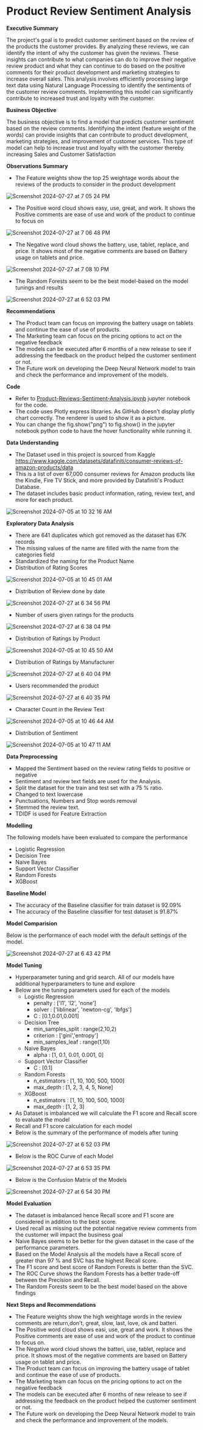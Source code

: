 # Product Review Sentiment Analysis


**Executive Summary**

The project's goal is to predict customer sentiment based on the review of the products the customer provides. 
By analyzing these reviews, we can identify the intent of why the customer has given the reviews. These insights can contribute to what companies can do to improve their negative review product and what they can continue 
to do based on the positive comments for their product development and marketing strategies to increase overall sales. This analysis involves efficiently processing large text data using Natural Language Processing 
to identify the sentiments of the customer review comments. Implementing this model can significantly contribute to increased trust and loyalty with the customer.

**Business Objective**

The business objective is to find a model that predicts customer sentiment based on the review comments. Identifying the intent (feature weight of the words) can provide insights that can contribute to product development, marketing strategies, 
and improvement of customer services. This type of model can help to increase trust and loyalty with the customer thereby increasing Sales and Customer Satisfaction

**Observations Summary**

- The Feature weights show the top 25 weightage words about the reviews of the products to consider in the product development

![Screenshot 2024-07-27 at 7 05 24 PM](https://github.com/user-attachments/assets/02c6f19a-40aa-480d-ac42-7b74491bf5d9)

- The Positive word cloud shows easy, use, great, and work. It shows the Positive comments are ease of use and work of the product to continue to focus on

![Screenshot 2024-07-27 at 7 06 48 PM](https://github.com/user-attachments/assets/4c2af653-3387-4cd7-8f8d-38be4a041459)

- The Negative word cloud shows the battery, use, tablet, replace, and price. It shows most of the negative comments are based on Battery usage on tablets and price.

![Screenshot 2024-07-27 at 7 08 10 PM](https://github.com/user-attachments/assets/87987150-48b0-4255-a59f-57b6278f9e6c)

- The Random Forests seem to be the best model-based on the  model tunings and results

![Screenshot 2024-07-27 at 6 52 03 PM](https://github.com/user-attachments/assets/923386fa-9516-48e6-a403-cb2d2abe59a6)

**Recommendations**

- The Product team can focus on improving the battery usage on tablets and continue the ease of use of products.
- The Marketing team can focus on the pricing options to act on the negative feedback
- The models can be executed after 6 months of a new release to see if addressing the feedback on the product helped the customer sentiment or not.
- The Future work on developing the Deep Neural Network model to train and check the performance and improvement of the models.
  
**Code**

- Refer to [Product-Reviews-Sentiment-Analysis.ipynb](https://github.com/tombharath/product-review-sentiment-analysis-ai-bk/blob/main/Product-Reviews-Sentiment-Analysis.ipynb) jupyter notebook for the code.
- The code uses Plotly express libraries. As GitHub doesn't display plotly chart correctly. The renderer is used to show it as a picture.
- You can change the fig.show("png") to fig.show() in the jupyter notebook python code to have the hover functionality while running it.

**Data Understanding**

- The Dataset used in this project is sourced from Kaggle https://www.kaggle.com/datasets/datafiniti/consumer-reviews-of-amazon-products/data
- This is a list of over 67,000 consumer reviews for Amazon products like the Kindle, Fire TV Stick, and more provided by Datafiniti's Product Database.
- The dataset includes basic product information, rating, review text, and more for each product.

![Screenshot 2024-07-05 at 10 32 16 AM](https://github.com/tombharath/product-review-sentiment-analysis-ai-bk/assets/37302704/5577f88b-a084-471f-89b7-f49d78937960)

**Exploratory Data Analysis**
- There are 641 duplicates which got removed as the dataset has 67K records
- The missing values of the name are filled with the name from the categories field
- Standardized the naming for the Product Name
- Distribution of Rating Scores
  
![Screenshot 2024-07-05 at 10 45 01 AM](https://github.com/tombharath/product-review-sentiment-analysis-ai-bk/assets/37302704/3f331a6b-2f97-49a1-99b8-7ed9684442cc)

- Distribution of Review done by date

![Screenshot 2024-07-27 at 6 34 56 PM](https://github.com/user-attachments/assets/761a9507-83c0-4cb6-97f4-735abfc86cb0)

- Number of users given ratings for the products

![Screenshot 2024-07-27 at 6 38 04 PM](https://github.com/user-attachments/assets/37a442c4-ace0-418b-9d95-f859b4cf17b4)

- Distribution of Ratings by Product

![Screenshot 2024-07-05 at 10 45 50 AM](https://github.com/tombharath/product-review-sentiment-analysis-ai-bk/assets/37302704/7474697b-3f2c-4d6f-aea0-da9414e9db73)

- Distribution of Ratings by Manufacturer

![Screenshot 2024-07-27 at 6 40 04 PM](https://github.com/user-attachments/assets/f0c658b7-d77a-4a51-abb5-4caae6c6c07a)

- Users recommended the product

![Screenshot 2024-07-27 at 6 40 35 PM](https://github.com/user-attachments/assets/1fc079fb-6aa8-46c7-b31b-f24365937f37)

- Character Count in the Review Text

![Screenshot 2024-07-05 at 10 46 44 AM](https://github.com/tombharath/product-review-sentiment-analysis-ai-bk/assets/37302704/7f01e5f6-58d8-4f04-a116-fef49cc826ab)

- Distribution of Sentiment
  
![Screenshot 2024-07-05 at 10 47 11 AM](https://github.com/tombharath/product-review-sentiment-analysis-ai-bk/assets/37302704/117314f9-070d-4c34-8908-6208a946ecec)

**Data Preprocessing**

- Mapped the Sentiment based on the review rating fields to positive or negative 
- Sentiment and review text fields are used for the Analysis.
- Split the dataset for the train and test set with a 75 % ratio.
- Changed to text lowercase
- Punctuations, Numbers and Stop words removal
- Stemmed the review text.
- TDIDF is used for Feature Extraction
  
**Modelling**

The following models have been evaluated to compare the performance

- Logistic Regression
- Decision Tree
- Naive Bayes
- Support Vector Classifier
- Random Forests
- XGBoost

**Baseline Model**

- The accuracy of the Baseline classifier for train dataset is 92.09%
- The accuracy of the Baseline classifier for test dataset is 91.87%


**Model Comparision**

Below is the performance of each model with the default settings of the model.

![Screenshot 2024-07-27 at 6 43 42 PM](https://github.com/user-attachments/assets/c66feaa6-2d37-4771-93eb-8283c0818c69)


**Model Tuning**

- Hyperparameter tuning and grid search. All of our models have additional hyperparameters to tune and explore
- Below are the tuning parameters used for each of the models
  - Logistic Regression
    - penalty : ['l1', 'l2', 'none']
    - solver : ['liblinear', 'newton-cg', 'lbfgs']
    - C : [0.1,0.01,0.001]
  - Decision Tree
    - min_samples_split : range(2,10,2)
    - criterion : ['gini','entropy']
    - min_samples_leaf : range(1,10)
  - Naive Bayes
    - alpha : [1, 0.1, 0.01, 0.001, 0] 
  - Support Vector Classifier
    - C : [0.1] 
  - Random Forests
    - n_estimators : [1, 10, 100, 500, 1000]
    - max_depth : [1, 2, 3, 4, 5, None]
  - XGBoost
    - n_estimators : [1, 10, 100, 500, 1000]
    - max_depth : [1, 2, 3]
- As Dataset is imbalanced we will calculate the F1 score and Recall score to evaluate the model
- Recall and F1 score calculation for each model
- Below is the summary of the performance of models after tuning
  
![Screenshot 2024-07-27 at 6 52 03 PM](https://github.com/user-attachments/assets/1db9cdab-4da0-4c4d-8ba2-0744f79c8e30)

- Below is the ROC Curve of each Model

![Screenshot 2024-07-27 at 6 53 35 PM](https://github.com/user-attachments/assets/abe0e3ee-fe51-47f0-a86d-87461777c866)

- Below is the Confusion Matrix of the Models

![Screenshot 2024-07-27 at 6 54 30 PM](https://github.com/user-attachments/assets/b4644b0b-fe27-4353-b37b-4a4c9f5142cc)

**Model Evaluation**

- The dataset is imbalanced hence Recall score and F1 score are considered in addition to the best score.
- Used recall as missing out the potential negative review comments from the customer will impact the business goal
- Naive Bayes seems to be better for the given dataset in the case of the performance parameters.
- Based on the Model Analysis all the models have a Recall score of greater than 97 % and SVC has the highest Recall score.
- The F1 score and best score of Random Forests is better than the SVC.
- The ROC Curve shows the Random Forests has a better trade-off between the Precision and Recall.
- The Random Forests seem to be the best model based on the above findings


**Next Steps and Recommendations**

- The Feature weights show the high weightage words in the review comments are return,don't, great, slow, last, love, ok and batteri.
- The Positive word cloud shows easi, use, great and work. It shows the Positive comments are ease of use and work of the product to continue to focus on.
- The Negative word cloud shows the batteri, use, tablet, replace and price. It shows most of the negative comments are based on Battery usage on tablet and price.
- The Product team can focus on improving the battery usage of tablet and continue the ease of use of products.
- The Marketing team can focus on the pricing options to act on the negative feedback
- The models can be executed after 6 months of new release to see if addressing the feedback on the product helped the customer sentiment or not.
- The Future work on developing the Deep Neural Network model to train and check the performance and improvement of the models.
